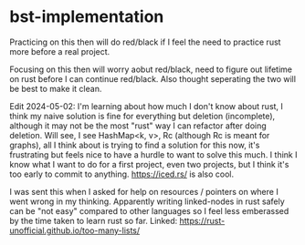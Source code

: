 # bst-implementation

Practicing on this then will do red/black if I feel the need to practice rust more before a real project.

Focusing on this then will worry aobut red/black, need to figure out lifetime on rust before I can continue red/black.
Also thought seperating the two will be best to make it clean.

Edit 2024-05-02: I'm learning about how much I don't know about rust, I think my naive solution is fine for everything but deletion (incomplete), although it may not be the most "rust" way I can refactor after doing deletion.
Will see, I see HashMap<k, v>, Rc<T> (although Rc<T>  is meant for graphs), all I think about is trying to find a solution for this now, it's frustrating but feels nice to have a hurdle to want to solve this much.
I think I know what I want to do for a first project, even two projects, but I think it's too early to commit to anything. https://iced.rs/ is also cool. 

I was sent this when I asked for help on resources / pointers on where I went wrong in my thinking. Apparently writing linked-nodes in rust safely can be "not easy" compared to other languages so I feel less emberassed by the time taken
to learn rust so far. Linked: https://rust-unofficial.github.io/too-many-lists/
